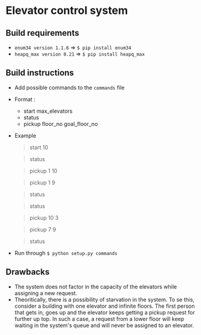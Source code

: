 # Elevator control system

## Build requirements
- `enum34 version 1.1.6` => `$ pip install enum34`
- `heapq_max version 0.21` => `$ pip install heapq_max`

## Build instructions
* Add possible commands to the `commands` file
* Format :
    * start max_elevators
    * status
    * pickup floor_no goal_floor_no
* Example

   > start 10
   
   > status
   
   > pickup 1 10
   
   > pickup 1 9
   
   > status
   
   > status
   
   > pickup 10 3
   
   > pickup 7 9
   
   > status

* Run through `$ python setup.py commands`

## Drawbacks
- The system does not factor in the capacity of the elevators while assigning a new request.
- Theoritically, there is a possibility of starvation in the system. To se this, consider a building with one elevator and infinite floors. The first person that gets in, goes up and the elevator keeps getting a pickup request for further up top. In such a case, a request from a lower floor will keep waiting in the system's queue and will never be assigned to an elevator.
